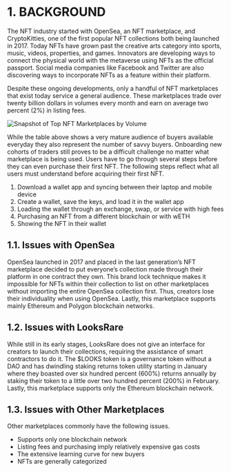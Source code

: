 # 1. BACKGROUND

The NFT industry started with OpenSea, an NFT marketplace, and CryptoKitties, one of the first popular NFT collections both being launched in 2017. Today NFTs have grown past the creative arts category into sports, music, videos, properties, and games. Innovators are developing ways to connect the physical world with the metaverse using NFTs as the official passport. Social media companies like Facebook and Twitter are also discovering ways to incorporate NFTs as a feature within their platform.

Despite these ongoing developments, only a handful of NFT marketplaces that exist today service a general audience. These marketplaces trade over twenty billion dollars in volumes every month and earn on average two percent (2%) in listing fees.

![Snapshot of Top NFT Marketplaces by Volume](https://user-images.githubusercontent.com/120378/154845751-935a8f77-4a68-4444-bf1c-f4790bbf11fa.png)

While the table above shows a very mature audience of buyers available everyday they also represent the number of savvy buyers. Onboarding new cohorts of traders still proves to be a difficult challenge no matter what marketplace is being used. Users have to go through several steps before they can even purchase their first NFT. The following steps reflect what all users must understand before acquiring their first NFT.

1. Download a wallet app and syncing between their laptop and mobile device
2. Create a wallet, save the keys, and load it in the wallet app
3. Loading the wallet through an exchange, swap, or service with high fees
4. Purchasing an NFT from a different blockchain or with wETH
5. Showing the NFT in their wallet

## 1.1. Issues with OpenSea

OpenSea launched in 2017 and placed in the last generation’s NFT marketplace decided to put everyone’s collection made through their platform in one contract they own. This brand lock technique makes it impossible for NFTs within their collection to list on other marketplaces without importing the entire OpenSea collection first. Thus, creators lose their individuality when using OpenSea. Lastly, this marketplace supports mainly Ethereum and Polygon blockchain networks.

## 1.2. Issues with LooksRare

While still in its early stages, LooksRare does not give an interface for creators to launch their collections, requiring the assistance of smart contractors to do it. The $LOOKS token is a governance token without a DAO and has dwindling staking returns token utility starting in January where they boasted over six hundred percent (600%) returns annually by staking their token to a little over two hundred percent (200%) in February. Lastly, this marketplace supports only the Ethereum blockchain network.

## 1.3. Issues with Other Marketplaces

Other marketplaces commonly have the following issues.

* Supports only one blockchain network
* Listing fees and purchasing imply relatively expensive gas costs
* The extensive learning curve for new buyers
* NFTs are generally categorized
